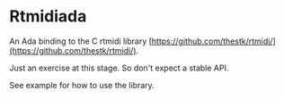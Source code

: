 # Rtmidiada

An Ada binding to the C rtmidi library [https://github.com/thestk/rtmidi/](https://github.com/thestk/rtmidi/).

Just an exercise at this stage. So don't expect a stable API.

See example for how to use the library.
